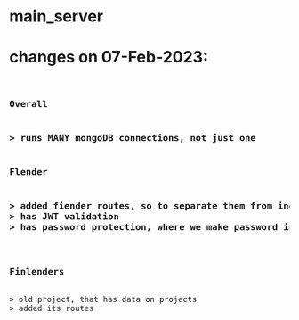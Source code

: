 # main_server

# changes on 07-Feb-2023:

<pre>

<h3>Overall<h3>
> runs MANY mongoDB connections, not just one

<h3>Flender<h3>
> added fiender routes, so to separate them from index
> has JWT validation
> has password protection, where we make password into a random string


<h3>Finlenders</h3>
> old project, that has data on projects
> added its routes

</pre>
